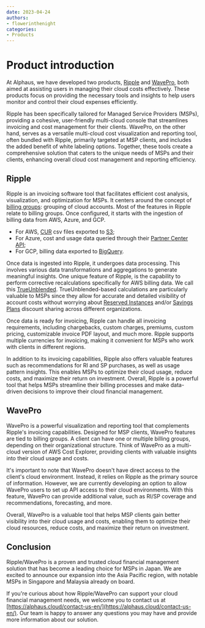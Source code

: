 ```yaml
---
date: 2023-04-24
authors:
- flowerinthenight
categories:
- Products
---
```


# Product introduction

At Alphaus, we have developed two products, [Ripple](https://alphaus.cloud/ripple/) and [WavePro](https://alphaus.cloud/en/wave/), both aimed at assisting users in managing their cloud costs effectively. These products focus on providing the necessary tools and insights to help users monitor and control their cloud expenses efficiently.

<!-- more -->

Ripple has been specifically tailored for Managed Service Providers (MSPs), providing a cohesive, user-friendly multi-cloud console that streamlines invoicing and cost management for their clients. WavePro, on the other hand, serves as a versatile multi-cloud cost visualization and reporting tool, often bundled with Ripple, primarily targeted at MSP clients, and includes the added benefit of white labeling options. Together, these tools create a comprehensive solution that caters to the unique needs of MSPs and their clients, enhancing overall cloud cost management and reporting efficiency.

## Ripple

Ripple is an invoicing software tool that facilitates efficient cost analysis, visualization, and optimization for MSPs. It centers around the concept of [billing groups](https://labs.alphaus.cloud/docs/concepts/#billing-group): grouping of cloud accounts. Most of the features in Ripple relate to billing groups. Once configured, it starts with the ingestion of billing data from AWS, Azure, and GCP.

* For AWS, [CUR](https://docs.aws.amazon.com/cur/latest/userguide/how-cur-works.html) csv files exported to [S3](https://docs.aws.amazon.com/cur/latest/userguide/cur-s3.html);
* For Azure, cost and usage data queried through their [Partner Center API](https://learn.microsoft.com/en-us/rest/api/partner-center/manage-billing);
* For GCP, billing data exported to [BigQuery](https://cloud.google.com/billing/docs/how-to/export-data-bigquery).

Once data is ingested into Ripple, it undergoes data processing. This involves various data transformations and aggregations to generate meaningful insights. One unique feature of Ripple, is the capability to perform corrective recalculations specifically for AWS billing data. We call this [TrueUnblended](https://labs.alphaus.cloud/docs/trueunblended/). TrueUnblended-based calculations are particularly valuable to MSPs since they allow for accurate and detailed visibility of account costs without worrying about [Reserved Instances](https://docs.aws.amazon.com/AWSEC2/latest/UserGuide/ec2-reserved-instances.html) and/or [Savings Plans](https://docs.aws.amazon.com/savingsplans/latest/userguide/what-is-savings-plans.html) discount sharing across different organizations.

Once data is ready for invoicing, Ripple can handle all invoicing requirements, including chargebacks, custom charges, premiums, custom pricing, customizable invoice PDF layout, and much more. Ripple supports multiple currencies for invoicing, making it convenient for MSPs who work with clients in different regions.

In addition to its invoicing capabilities, Ripple also offers valuable features such as recommendations for RI and SP purchases, as well as usage pattern insights. This enables MSPs to optimize their cloud usage, reduce costs, and maximize their return on investment. Overall, Ripple is a powerful tool that helps MSPs streamline their billing processes and make data-driven decisions to improve their cloud financial management.

## WavePro

WavePro is a powerful visualization and reporting tool that complements Ripple's invoicing capabilities. Designed for MSP clients, WavePro features are tied to billing groups. A client can have one or multiple billing groups, depending on their organizational structure. Think of WavePro as a multi-cloud version of AWS Cost Explorer, providing clients with valuable insights into their cloud usage and costs.

It's important to note that WavePro doesn't have direct access to the client's cloud environment. Instead, it relies on Ripple as the primary source of information. However, we are currently developing an option to allow WavePro users to set up API access to their cloud environments. With this feature, WavePro can provide additional value, such as RI/SP coverage and recommendations, forecasting, and more.

Overall, WavePro is a valuable tool that helps MSP clients gain better visibility into their cloud usage and costs, enabling them to optimize their cloud resources, reduce costs, and maximize their return on investment.

## Conclusion

Ripple/WavePro is a proven and trusted cloud financial management solution that has become a leading choice for MSPs in Japan. We are excited to announce our expansion into the Asia Pacific region, with notable MSPs in Singapore and Malaysia already on board.

If you're curious about how Ripple/WavePro can support your cloud financial management needs, we welcome you to contact us at [https://alphaus.cloud/contact-us-en/](https://alphaus.cloud/contact-us-en/). Our team is happy to answer any questions you may have and provide more information about our solution.
